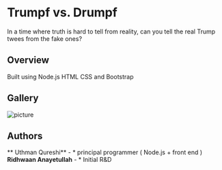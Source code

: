 # Trumpf vs. Drumpf

In a time where truth is hard to tell from reality, can you tell the real Trump twees from the fake ones?

## Overview

Built using Node.js HTML CSS and Bootstrap

## Gallery

![picture](gameimageone.png)


## Authors
 ** Uthman Qureshi** - * principal programmer ( Node.js + front end )
 **Ridhwaan Anayetullah** - * Initial R&D




